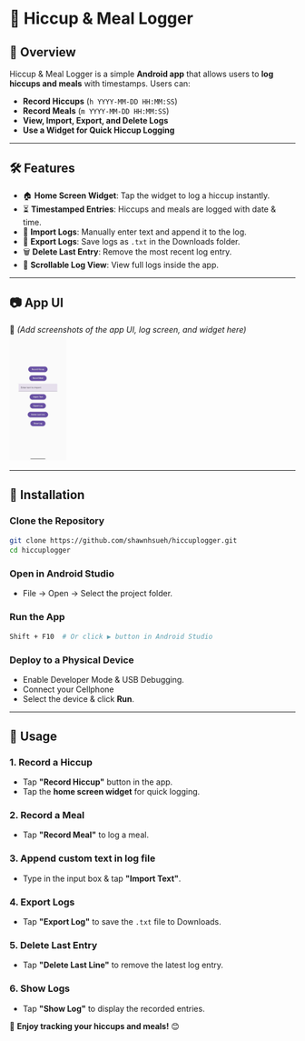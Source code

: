 # 📱 Hiccup & Meal Logger

## 📖 Overview
Hiccup & Meal Logger is a simple **Android app** that allows users to **log hiccups and meals** with timestamps. Users can:

- **Record Hiccups** (`h YYYY-MM-DD HH:MM:SS`)
- **Record Meals** (`m YYYY-MM-DD HH:MM:SS`)
- **View, Import, Export, and Delete Logs**
- **Use a Widget for Quick Hiccup Logging**

---

## 🛠️ Features
- 🏠 **Home Screen Widget**: Tap the widget to log a hiccup instantly.
- ⏳ **Timestamped Entries**: Hiccups and meals are logged with date & time.
- 📂 **Import Logs**: Manually enter text and append it to the log.
- 💾 **Export Logs**: Save logs as `.txt` in the Downloads folder.
- 🗑️ **Delete Last Entry**: Remove the most recent log entry.
- 📜 **Scrollable Log View**: View full logs inside the app.

---

## 📷 App UI
📌 _(Add screenshots of the app UI, log screen, and widget here)_
<img src="https://github.com/shawnhsueh/hiccuplogger/blob/main/screenshot/appUI1.png?raw=true" width="100"  />


---

## 📲 Installation
### Clone the Repository
```sh
git clone https://github.com/shawnhsueh/hiccuplogger.git
cd hiccuplogger
```
### Open in Android Studio
- File → Open → Select the project folder.
### Run the App
```sh
Shift + F10  # Or click ▶ button in Android Studio
```
### Deploy to a Physical Device
- Enable Developer Mode & USB Debugging.
- Connect your Cellphone
- Select the device & click **Run**.

---

## 🚀 Usage
### 1. **Record a Hiccup**
- Tap **"Record Hiccup"** button in the app.
- Tap the **home screen widget** for quick logging.

### 2. **Record a Meal**
- Tap **"Record Meal"** to log a meal.

### 3. **Append custom text in log file**
- Type in the input box & tap **"Import Text"**.

### 4. **Export Logs**
- Tap **"Export Log"** to save the `.txt` file to Downloads.

### 5. **Delete Last Entry**
- Tap **"Delete Last Line"** to remove the latest log entry.

### 6. **Show Logs**
- Tap **"Show Log"** to display the recorded entries.




🚀 **Enjoy tracking your hiccups and meals!** 😊
